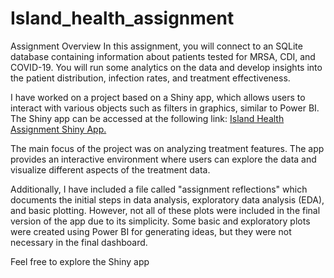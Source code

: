 # Island_health_assignment
Assignment Overview 
In this assignment, you will connect to an SQLite database containing information about patients tested for MRSA, CDI, and COVID-19. You will run some analytics on the data and develop insights into the patient distribution, infection rates, and treatment effectiveness.

I have worked on a project based on a Shiny app, which allows users to interact with various objects such as filters in graphics, similar to Power BI. The Shiny app can be accessed at the following link: [Island Health Assignment Shiny App.](https://alina-tkachenko.shinyapps.io/Island_Health_assignment/)

The main focus of the project was on analyzing treatment features. The app provides an interactive environment where users can explore the data and visualize different aspects of the treatment data.

Additionally, I have included a file called "assignment reflections" which documents the initial steps in data analysis, exploratory data analysis (EDA), and basic plotting. However, not all of these plots were included in the final version of the app due to its simplicity. Some basic and exploratory plots were created using Power BI for generating ideas, but they were not necessary in the final dashboard.

Feel free to explore the Shiny app
